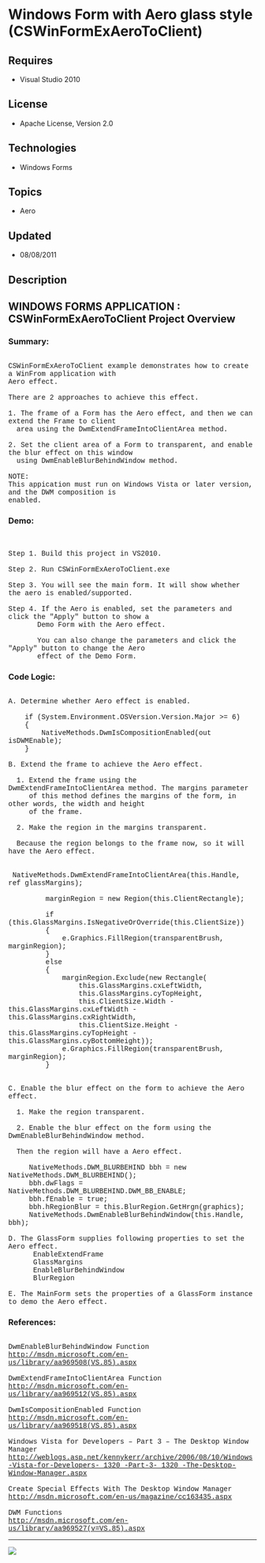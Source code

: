 # Windows Form with Aero glass style (CSWinFormExAeroToClient)
## Requires
- Visual Studio 2010
## License
- Apache License, Version 2.0
## Technologies
- Windows Forms
## Topics
- Aero
## Updated
- 08/08/2011
## Description

<p style="font-family:Courier New"></p>
<h2>WINDOWS FORMS APPLICATION : CSWinFormExAeroToClient Project Overview</h2>
<p style="font-family:Courier New"></p>
<h3>Summary:</h3>
<p style="font-family:Courier New"><br>
CSWinFormExAeroToClient example demonstrates how to create a WinFrom application with<br>
Aero effect.<br>
<br>
There are 2 approaches to achieve this effect.<br>
<br>
1. The frame of a Form has the Aero effect, and then we can extend the Frame to client<br>
&nbsp; area using the DwmExtendFrameIntoClientArea method.<br>
<br>
2. Set the client area of a Form to transparent, and enable the blur effect on this window<br>
&nbsp; using DwmEnableBlurBehindWindow method.<br>
<br>
NOTE:<br>
This appication must run on Windows Vista or later version, and the DWM composition is
<br>
enabled.<br>
</p>
<h3>Demo:</h3>
<p style="font-family:Courier New"><br>
<br>
Step 1. Build this project in VS2010. <br>
<br>
Step 2. Run CSWinFormExAeroToClient.exe<br>
<br>
Step 3. You will see the main form. It will show whether the aero is enabled/supported.<br>
<br>
Step 4. If the Aero is enabled, set the parameters and click the &quot;Apply&quot; button to show a
<br>
&nbsp; &nbsp; &nbsp; &nbsp;Demo Form with the Aero effect. <br>
<br>
&nbsp; &nbsp; &nbsp; &nbsp;You can also change the parameters and click the &quot;Apply&quot; button to change the Aero<br>
&nbsp; &nbsp; &nbsp; &nbsp;effect of the Demo Form.<br>
</p>
<h3>Code Logic:</h3>
<p style="font-family:Courier New"><br>
A. Determine whether Aero effect is enabled.<br>
<br>
&nbsp; &nbsp; if (System.Environment.OSVersion.Version.Major &gt;= 6)<br>
&nbsp; &nbsp; {<br>
&nbsp; &nbsp; &nbsp; &nbsp; NativeMethods.DwmIsCompositionEnabled(out isDWMEnable);<br>
&nbsp; &nbsp; }<br>
<br>
B. Extend the frame to achieve the Aero effect.<br>
&nbsp; <br>
&nbsp; 1. Extend the frame using the DwmExtendFrameIntoClientArea method. The margins parameter<br>
&nbsp; &nbsp; &nbsp;of this method defines the margins of the form, in other words, the width and height<br>
&nbsp; &nbsp; &nbsp;of the frame.<br>
&nbsp; &nbsp; &nbsp; <br>
&nbsp; 2. Make the region in the margins transparent. <br>
&nbsp; <br>
&nbsp; Because the region belongs to the frame now, so it will have the Aero effect.<br>
&nbsp; &nbsp; &nbsp;<br>
&nbsp; &nbsp; &nbsp; &nbsp; &nbsp;NativeMethods.DwmExtendFrameIntoClientArea(this.Handle, ref glassMargins);<br>
&nbsp; &nbsp; &nbsp;<br>
&nbsp; &nbsp; &nbsp; &nbsp; &nbsp;marginRegion = new Region(this.ClientRectangle);<br>
<br>
&nbsp; &nbsp; &nbsp; &nbsp; &nbsp;if (this.GlassMargins.IsNegativeOrOverride(this.ClientSize))<br>
&nbsp; &nbsp; &nbsp; &nbsp; &nbsp;{<br>
&nbsp; &nbsp; &nbsp; &nbsp; &nbsp; &nbsp; &nbsp;e.Graphics.FillRegion(transparentBrush, marginRegion);<br>
&nbsp; &nbsp; &nbsp; &nbsp; &nbsp;}<br>
&nbsp; &nbsp; &nbsp; &nbsp; &nbsp;else<br>
&nbsp; &nbsp; &nbsp; &nbsp; &nbsp;{<br>
&nbsp; &nbsp; &nbsp; &nbsp; &nbsp; &nbsp; &nbsp;marginRegion.Exclude(new Rectangle(<br>
&nbsp; &nbsp; &nbsp; &nbsp; &nbsp; &nbsp; &nbsp; &nbsp; &nbsp;this.GlassMargins.cxLeftWidth,<br>
&nbsp; &nbsp; &nbsp; &nbsp; &nbsp; &nbsp; &nbsp; &nbsp; &nbsp;this.GlassMargins.cyTopHeight,<br>
&nbsp; &nbsp; &nbsp; &nbsp; &nbsp; &nbsp; &nbsp; &nbsp; &nbsp;this.ClientSize.Width - this.GlassMargins.cxLeftWidth - this.GlassMargins.cxRightWidth,<br>
&nbsp; &nbsp; &nbsp; &nbsp; &nbsp; &nbsp; &nbsp; &nbsp; &nbsp;this.ClientSize.Height - this.GlassMargins.cyTopHeight - this.GlassMargins.cyBottomHeight));<br>
&nbsp; &nbsp; &nbsp; &nbsp; &nbsp; &nbsp; &nbsp;e.Graphics.FillRegion(transparentBrush, marginRegion);<br>
&nbsp; &nbsp; &nbsp; &nbsp; &nbsp;}<br>
<br>
<br>
C. Enable the blur effect on the form to achieve the Aero effect.<br>
<br>
&nbsp; 1. Make the region transparent.<br>
&nbsp; <br>
&nbsp; 2. Enable the blur effect on the form using the DwmEnableBlurBehindWindow method.<br>
<br>
&nbsp; Then the region will have a Aero effect.<br>
&nbsp; <br>
&nbsp; &nbsp; &nbsp;NativeMethods.DWM_BLURBEHIND bbh = new NativeMethods.DWM_BLURBEHIND();<br>
&nbsp; &nbsp; &nbsp;bbh.dwFlags = NativeMethods.DWM_BLURBEHIND.DWM_BB_ENABLE;<br>
&nbsp; &nbsp; &nbsp;bbh.fEnable = true;<br>
&nbsp; &nbsp; &nbsp;bbh.hRegionBlur = this.BlurRegion.GetHrgn(graphics);<br>
&nbsp; &nbsp; &nbsp;NativeMethods.DwmEnableBlurBehindWindow(this.Handle, bbh);<br>
<br>
D. The GlassForm supplies following properties to set the Aero effect.<br>
&nbsp; &nbsp; &nbsp; EnableExtendFrame<br>
&nbsp; &nbsp; &nbsp; GlassMargins<br>
&nbsp; &nbsp; &nbsp; EnableBlurBehindWindow <br>
&nbsp; &nbsp; &nbsp; BlurRegion<br>
<br>
E. The MainForm sets the properties of a GlassForm instance to demo the Aero effect.
<br>
</p>
<h3>References:</h3>
<p style="font-family:Courier New"><br>
DwmEnableBlurBehindWindow Function<br>
<a target="_blank" href="http://msdn.microsoft.com/en-us/library/aa969508(VS.85).aspx">http://msdn.microsoft.com/en-us/library/aa969508(VS.85).aspx</a><br>
<br>
DwmExtendFrameIntoClientArea Function<br>
<a target="_blank" href="http://msdn.microsoft.com/en-us/library/aa969512(VS.85).aspx">http://msdn.microsoft.com/en-us/library/aa969512(VS.85).aspx</a><br>
<br>
DwmIsCompositionEnabled Function<br>
<a target="_blank" href="http://msdn.microsoft.com/en-us/library/aa969518(VS.85).aspx">http://msdn.microsoft.com/en-us/library/aa969518(VS.85).aspx</a><br>
<br>
Windows Vista for Developers – Part 3 – The Desktop Window Manager<br>
<a target="_blank" href="http://weblogs.asp.net/kennykerr/archive/2006/08/10/Windows-Vista-for-Developers-_1320_-Part-3-_1320_-The-Desktop-Window-Manager.aspx">http://weblogs.asp.net/kennykerr/archive/2006/08/10/Windows-Vista-for-Developers-_1320_-Part-3-_1320_-The-Desktop-Window-Manager.aspx</a><br>
<br>
Create Special Effects With The Desktop Window Manager<br>
<a target="_blank" href="http://msdn.microsoft.com/en-us/magazine/cc163435.aspx">http://msdn.microsoft.com/en-us/magazine/cc163435.aspx</a><br>
<br>
DWM Functions<br>
<a target="_blank" href="http://msdn.microsoft.com/en-us/library/aa969527(v=VS.85).aspx">http://msdn.microsoft.com/en-us/library/aa969527(v=VS.85).aspx</a><br>
</p>
<hr>
<div><a href="http://go.microsoft.com/?linkid=9759640" style="margin-top:3px"><img src="http://bit.ly/onecodelogo">
</a></div>
